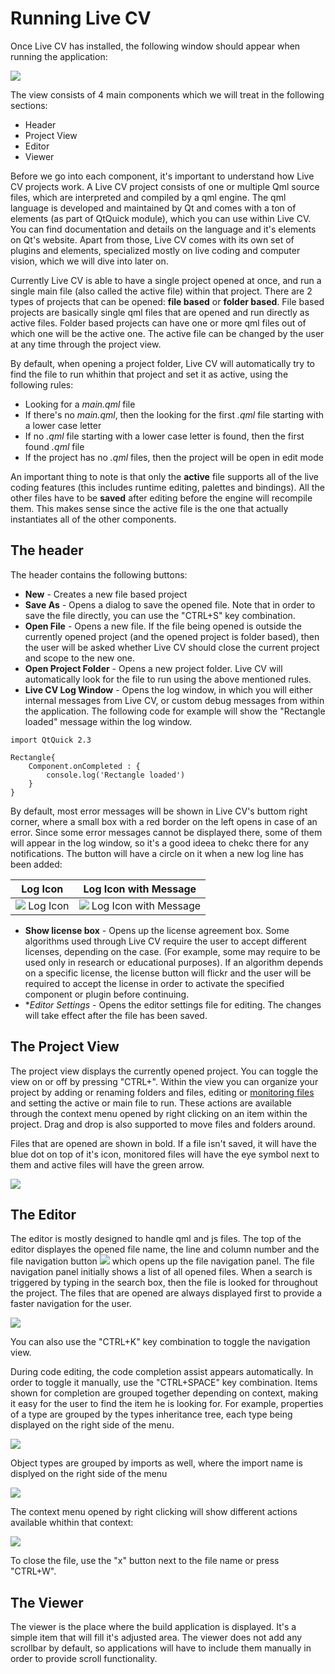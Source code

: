 # Running Live CV

Once Live CV has installed, the following window should appear when running the application:

![](images/startscreen.jpg)

The view consists of 4 main components which we will treat in the following sections:

* Header
* Project View
* Editor
* Viewer

Before we go into each component, it's important to understand how Live CV projects work. A Live CV project consists
of one or multiple Qml source files, which are interpreted and compiled by a qml engine. The qml language is developed
and maintained by Qt and comes with a ton of elements (as part of QtQuick module), which you can use within Live CV.
You can find documentation and details on the language and it's elements on Qt's website. Apart from those, Live CV
comes with its own set of plugins and elements, specialized mostly on live coding and computer vision, which we will
dive into later on.

Currently Live CV is able to have a single project opened at once, and run a single main file (also called the active
file) within that project. There are 2 types of projects that can be opened: **file based** or **folder based**. File
based projects are basically single qml files that are opened and run directly as active files. Folder based projects
can have one or more qml files out of which one will be the active one. The active file can be changed by the user at
any time through the project view.

By default, when opening a project folder, Live CV will automatically try to find the file to run whithin that project
and set it as active, using the following rules:

* Looking for a _main.qml_ file
* If there's no _main.qml_, then the looking for the first _.qml_ file starting with a lower case letter
* If no _.qml_ file starting with a lower case letter is found, then the first found _.qml_ file
* If the project has no _.qml_ files, then the project will be open in edit mode

An important thing to note is that only the **active** file supports all of the live coding features (this
includes runtime editing, palettes and bindings). All the other files have to be **saved** after editing before the
engine will recompile them. This makes sense since the active file is the one that actually instantiates all of the other
components.


## The header

The header contains the following buttons:

* **New** - Creates a new file based project
* **Save As** - Opens a dialog to save the opened file. Note that in order to save the file directly, you can use the
"CTRL+S" key combination.
* **Open File** - Opens a new file. If the file being opened is outside the currently opened project (and the opened
 project is folder based), then the user will be asked whether Live CV should close the current project and scope
to the new one.
* **Open Project Folder** - Opens a new project folder. Live CV will automatically look for the file to run using the
above mentioned rules.
* **Live CV Log Window** - Opens the log window, in which you will either internal messages from Live CV, or custom
debug messages from within the application. The following code for example will show the "Rectangle loaded" message
within the log window.

```
import QtQuick 2.3

Rectangle{
    Component.onCompleted : {
        console.log('Rectangle loaded')
    }
}
```

By default, most error messages will be shown in Live CV's buttom right corner, where a small box with a red border on
the left opens in case of an error. Since some error messages cannot be displayed there, some of them will appear in
the log window, so it's a good ideea to chekc there for any notifications. The button will have a circle on it when a
new log line has been added:

| Log Icon | Log Icon with Message |
| ---------|-----------------------|
|![](images/logicon.jpg) Log Icon | ![](images/logiconmessage.jpg) Log Icon with Message |


* **Show license box** - Opens up the license agreement box. Some algorithms used through Live CV require the user
to accept different licenses, depending on the case. (For example, some may require to be used only in research or
educational purposes). If an algorithm depends on a specific license, the license button will flickr and the user
will be required to accept the license in order to activate the specified component or plugin before continuing.
* **Editor Settings* - Opens the editor settings file for editing. The changes will take effect after the file has
been saved.


## The Project View

The project view displays the currently opened project. You can toggle the view on or off by pressing "CTRL+\".
Within the view you can organize your project by adding or renaming folders and files, editing or
[monitoring files](Monitored_Files) and setting the active or main file to run. These actions are available through the
context menu opened by right clicking on an item within the project. Drag and drop is also supported to move files
and folders around.

Files that are opened are shown in bold. If a file isn't saved, it will have the blue dot on top of it's icon, monitored
files will have the eye symbol next to them and active files will have the green arrow.

![](images/user_running_1.png)

## The Editor

The editor is mostly designed to handle qml and js files. The top of the editor displayes the opened file name, the line and column number and the file navigation button ![](images/user_running_2.png) which opens up the file navigation panel. The file navigation panel initially shows a list of all opened files. When a search is triggered by  typing in the search box, then the file is looked for throughout the project. The files that are opened are always displayed first to provide a faster navigation for the user.

![](images/user_running_3.png)

You can also use the "CTRL+K" key combination to toggle the navigation view.

During code editing, the code completion assist appears automatically. In order to toggle it manually, use the
"CTRL+SPACE" key combination. Items shown for completion are grouped together depending on context, making it easy for
the user to find the item he is looking for. For example, properties of a type are grouped by the types inheritance tree,
each type being displayed on the right side of the menu.

![](images/user_running_4.png)

Object types are grouped by imports as well, where the import name is displyed on the right side of the menu

![](images/user_running_5.png)

The context menu opened by right clicking will show different actions available whithin that context:

![](images/user_running_6.png)

To close the file, use the "x" button next to the file name or press "CTRL+W".

## The Viewer

The viewer is the place where the build application is displayed. It's a simple item that will fill it's adjusted area.
The viewer does not add any scrollbar by default, so applications will have to include them manually in order to provide
scroll functionality.
